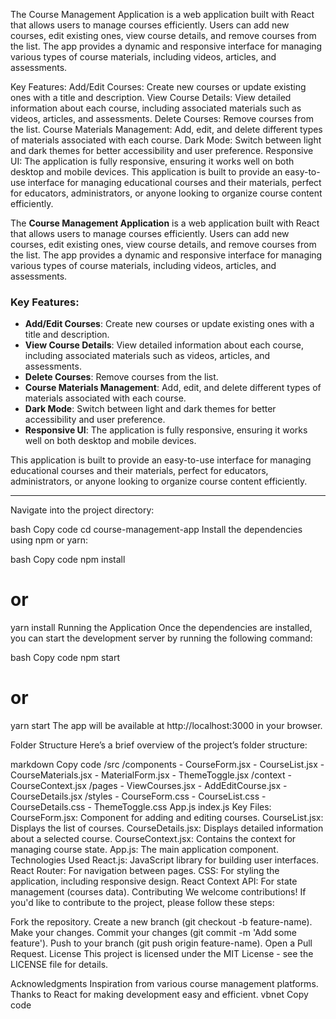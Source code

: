 The Course Management Application is a web application built with React that allows users to manage courses efficiently. Users can add new courses, edit existing ones, view course details, and remove courses from the list. The app provides a dynamic and responsive interface for managing various types of course materials, including videos, articles, and assessments.

Key Features:
Add/Edit Courses: Create new courses or update existing ones with a title and description.
View Course Details: View detailed information about each course, including associated materials such as videos, articles, and assessments.
Delete Courses: Remove courses from the list.
Course Materials Management: Add, edit, and delete different types of materials associated with each course.
Dark Mode: Switch between light and dark themes for better accessibility and user preference.
Responsive UI: The application is fully responsive, ensuring it works well on both desktop and mobile devices.
This application is built to provide an easy-to-use interface for managing educational courses and their materials, perfect for educators, administrators, or anyone looking to organize course content efficiently.









The **Course Management Application** is a web application built with React that allows users to manage courses efficiently. Users can add new courses, edit existing ones, view course details, and remove courses from the list. The app provides a dynamic and responsive interface for managing various types of course materials, including videos, articles, and assessments.

### Key Features:
- **Add/Edit Courses**: Create new courses or update existing ones with a title and description.
- **View Course Details**: View detailed information about each course, including associated materials such as videos, articles, and assessments.
- **Delete Courses**: Remove courses from the list.
- **Course Materials Management**: Add, edit, and delete different types of materials associated with each course.
- **Dark Mode**: Switch between light and dark themes for better accessibility and user preference.
- **Responsive UI**: The application is fully responsive, ensuring it works well on both desktop and mobile devices.

This application is built to provide an easy-to-use interface for managing educational courses and their materials, perfect for educators, administrators, or anyone looking to organize course content efficiently.

---


Navigate into the project directory:

bash
Copy code
cd course-management-app
Install the dependencies using npm or yarn:

bash
Copy code
npm install
# or
yarn install
Running the Application
Once the dependencies are installed, you can start the development server by running the following command:

bash
Copy code
npm start
# or
yarn start
The app will be available at http://localhost:3000 in your browser.

Folder Structure
Here’s a brief overview of the project’s folder structure:

markdown
Copy code
/src
  /components
    - CourseForm.jsx
    - CourseList.jsx
    - CourseMaterials.jsx
    - MaterialForm.jsx
    - ThemeToggle.jsx
  /context
    - CourseContext.jsx
  /pages
    - ViewCourses.jsx
    - AddEditCourse.jsx
    - CourseDetails.jsx
  /styles
    - CourseForm.css
    - CourseList.css
    - CourseDetails.css
    - ThemeToggle.css
  App.js
  index.js
Key Files:
CourseForm.jsx: Component for adding and editing courses.
CourseList.jsx: Displays the list of courses.
CourseDetails.jsx: Displays detailed information about a selected course.
CourseContext.jsx: Contains the context for managing course state.
App.js: The main application component.
Technologies Used
React.js: JavaScript library for building user interfaces.
React Router: For navigation between pages.
CSS: For styling the application, including responsive design.
React Context API: For state management (courses data).
Contributing
We welcome contributions! If you'd like to contribute to the project, please follow these steps:

Fork the repository.
Create a new branch (git checkout -b feature-name).
Make your changes.
Commit your changes (git commit -m 'Add some feature').
Push to your branch (git push origin feature-name).
Open a Pull Request.
License
This project is licensed under the MIT License - see the LICENSE file for details.

Acknowledgments
Inspiration from various course management platforms.
Thanks to React for making development easy and efficient.
vbnet
Copy code
